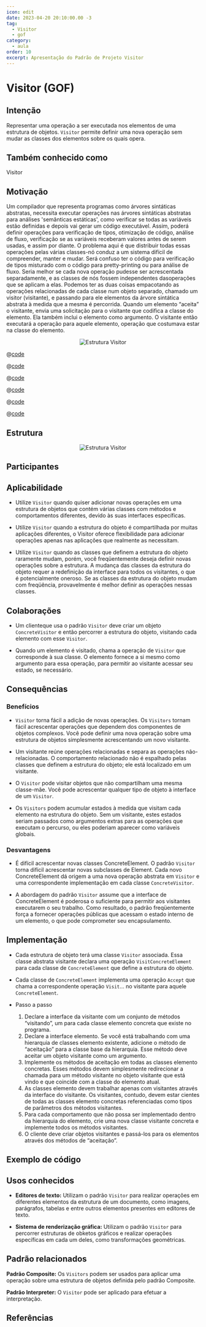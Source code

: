 ```yaml
---
icon: edit
date: 2023-04-20 20:10:00.00 -3
tag:
  - Visitor
  - gof
category:
  - aula
order: 10
excerpt: Apresentação do Padrão de Projeto Visitor
---
```


# Visitor (GOF)

## Intenção 

Representar uma operação a ser executada nos elementos de uma estrutura de objetos. `Visitor` permite definir uma nova operação sem mudar as classes dos elementos sobre os quais opera.

## Também conhecido como

Visitor

## Motivação

Um compilador que representa programas como árvores sintáticas abstratas, necessita executar operações nas árvores sintáticas abstratas para análises 'semânticas estáticas', como verificar se todas as variáveis estão definidas e depois vai gerar um código executável. Assim, poderá definir operações para verificação de tipos, otimização de código, análise de fluxo, verificação se as variáveis receberam valores antes de serem usadas, e assim por diante. 
O problema aqui é que distribuir todas essas operações pelas várias classes-nó conduz a um sistema difícil de compreender, manter e mudar. Será confuso ter o código para verificação de tipos misturado com o código para pretty-printing ou para análise de fluxo. Seria melhor se cada nova operação pudesse ser acrescentada separadamente, e as classes de nós fossem independentes dasoperações que se aplicam a elas.
Podemos ter as duas coisas empacotando as operações relacionadas de cada classe num objeto separado, chamado um visitor (visitante), e passando para ele elementos da árvore sintática abstrata à medida que a mesma é percorrida. Quando um elemento “aceita” o visitante, envia uma solicitação para o visitante que codifica a classe do elemento. Ela também inclui o elemento como argumento. O visitante então executará a operação para aquele elemento, operação que costumava estar na classe do elemento.

<p align="center">
  <img src="imagens/estruturaExemploGof.svg" alt="Estrutura Visitor">
</p>

@[code](./code/gof/visitor/gofExemplo/NodeVisitor.java)

@[code](./code/gof/visitor/gofExemplo/TypeCheckingVisitor.java)

@[code](./code/gof/visitor/gofExemplo/CodeGeneratingVisitor.java)

@[code](./code/gof/visitor/gofExemplo/Node.java)

@[code](./code/gof/visitor/gofExemplo/AssignmentNode.java)

@[code](./code/gof/visitor/gofExemplo/VariableRefNode.java)

## Estrutura

<p align="center">
  <img src="imagens/estrutura.svg" alt="Estrutura Visitor">
</p>

## Participantes



## Aplicabilidade

- Utilize `Visitor` quando quiser adicionar novas operações em uma estrutura de objetos que contém várias classes com métodos e comportamentos diferentes, devido às suas interfaces específicas.

- Utilize `Visitor` quando a estrutura do objeto é compartilhada por muitas aplicações diferentes, o Visitor oferece flexibilidade para adicionar operações apenas nas aplicações que realmente as necessitam.

- Utilize `Visitor` quando as classes que definem a estrutura do objeto raramente mudam, porém, você freqüentemente deseja definir novas operações sobre a estrutura. A mudança das classes da estrutura do objeto requer a redefinição da interface para todos os visitantes, o que é potencialmente oneroso. Se as classes da estrutura do objeto mudam com freqüência, provavelmente é melhor definir as operações nessas classes.

## Colaborações

-  Um clienteque usa o padrão `Visitor` deve criar um objeto `ConcreteVisitor` e então percorrer a estrutura do objeto, visitando cada elemento com esse `Visitor`.

- Quando um elemento é visitado, chama a operação de `Visitor` que corresponde à sua classe. O elemento fornece a si mesmo como argumento para essa operação, para permitir ao visitante acessar seu estado, se necessário.

## Consequências

### Benefícios 

- `Visitor` torna fácil a adição de novas operações. Os `Visitors` tornam fácil acrescentar operações que dependem dos componentes de objetos complexos. Você pode definir uma nova operação sobre uma estrutura de objetos simplesmente acrescentando um novo visitante.

- Um visitante reúne operações relacionadas e separa as operações não-relacionadas. O comportamento relacionado não é espalhado pelas classes que definem a estrutura do objeto; ele está localizado em um visitante.

- O `Visitor` pode visitar objetos que não compartilham uma mesma classe-mãe. Você pode acrescentar qualquer tipo de objeto à interface de um `Visitor`.

- Os `Visitors` podem acumular estados à medida que visitam cada elemento na estrutura do objeto. Sem um visitante, estes estados seriam passados como argumentos extras para as operações que executam o percurso, ou eles poderiam aparecer como variáveis globais.


### Desvantagens

- É difícil acrescentar novas classes ConcreteElement. O padrão `Visitor` torna difícil acrescentar novas subclasses de Element. Cada novo ConcreteElement dá origem a uma nova operação abstrata em `Visitor` e uma correspondente implementação em cada classe `ConcreteVisitor`.

-  A abordagem do padrão `Visitor` assume que a interface de ConcreteElement é poderosa o suficiente para permitir aos visitantes executarem o seu trabalho. Como resultado, o padrão freqüentemente força a fornecer operações públicas que acessam o estado interno de um elemento, o que pode comprometer seu encapsulamento.

## Implementação

- Cada estrutura de objeto terá uma classe `Visitor` associada. Essa classe abstrata visitante declara uma operação `VisitConcreteElement` para cada classe de `ConcreteElement` que define a estrutura do objeto.

- Cada classe de `ConcreteElement` implementa uma operação `Accept` que chama a correspondente operação `Visit`... no visitante para aquele `ConcreteElement`.

- Passo a passo
  1.  Declare a interface da visitante com um conjunto de métodos “visitando”, um para cada classe elemento concreta que existe no programa.
  2.  Declare a interface elemento. Se você está trabalhando com uma hierarquia de classes elemento existente, adicione o método de “aceitação” para a classe base da hierarquia. Esse método deve aceitar um objeto visitante como um argumento.
  3.  Implemente os métodos de aceitação em todas as classes elemento concretas. Esses métodos devem simplesmente redirecionar a chamada para um método visitante no objeto visitante que está vindo e que coincide com a classe do elemento atual.
  4. As classes elemento devem trabalhar apenas com visitantes através da interface do visitante. Os visitantes, contudo, devem estar cientes de todas as classes elemento concretas referenciadas como tipos de parâmetros dos métodos visitantes.
  5. Para cada comportamento que não possa ser implementado dentro da hierarquia do elemento, crie uma nova classe visitante concreta e implemente todos os métodos visitantes.
  6. O cliente deve criar objetos visitantes e passá-los para os elementos através dos métodos de “aceitação”.

## Exemplo de código



## Usos conhecidos

- **Editores de texto:** Utilizam o padrão `Visitor` para realizar operações em diferentes elementos da estrutura de um documento, como imagens, parágrafos, tabelas e entre outros elementos presentes em editores de texto. 

- **Sistema de renderização gráfica:** Utilizam o padrão `Visitor` para percorrer estruturas de obketos gráficos e realizar operações específicas em cada um deles, como transformações geométricas.

## Padrão relacionados

**Padrão Composite:** Os `Visitors` podem ser usados para aplicar uma operação sobre uma estrutura de objetos definida pelo padrão Composite.

**Padrão Interpreter:** O `Visitor` pode ser aplicado para efetuar a interpretação.

## Referências
